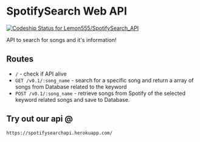 # SpotifySearch Web API
[ ![Codeship Status for Lemon555/SpotifySearch_API](https://codeship.com/projects/1ef7fba0-846f-0134-4b73-22876e02b99f/status?branch=master)](https://codeship.com/projects/183152)

API to search for songs and it's information!

## Routes
* `/` - check if API alive
* `GET /v0.1/:song_name` - search for a specific song and return a array of songs from Database related to the keyword
* `POST /v0.1/:song_name` - retrieve songs from Spotify of the selected keyword related songs and save to Database.

## Try out our api @
`https://spotifysearchapi.herokuapp.com/`
